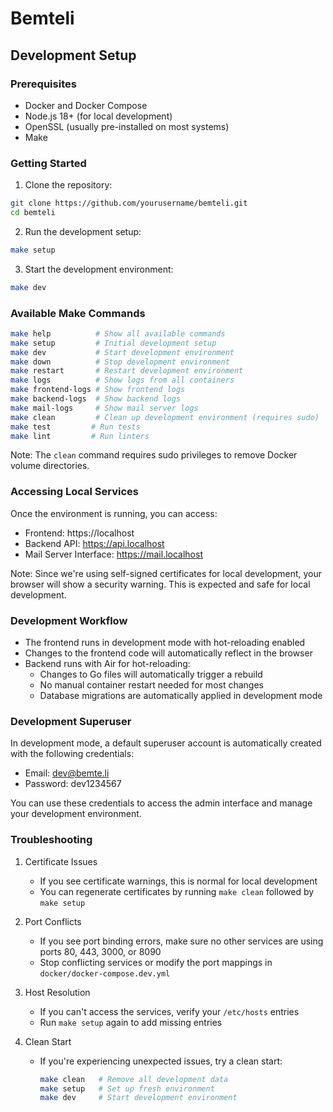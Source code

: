 # Bemteli

## Development Setup

### Prerequisites

- Docker and Docker Compose
- Node.js 18+ (for local development)
- OpenSSL (usually pre-installed on most systems)
- Make

### Getting Started

1. Clone the repository:
```bash
git clone https://github.com/yourusername/bemteli.git
cd bemteli
```

2. Run the development setup:
```bash
make setup
```

3. Start the development environment:
```bash
make dev
```

### Available Make Commands

```bash
make help          # Show all available commands
make setup         # Initial development setup
make dev           # Start development environment
make down          # Stop development environment
make restart       # Restart development environment
make logs          # Show logs from all containers
make frontend-logs # Show frontend logs
make backend-logs  # Show backend logs
make mail-logs     # Show mail server logs
make clean         # Clean up development environment (requires sudo)
make test         # Run tests
make lint         # Run linters
```

Note: The `clean` command requires sudo privileges to remove Docker volume directories.

### Accessing Local Services

Once the environment is running, you can access:

- Frontend: https://localhost
- Backend API: https://api.localhost
- Mail Server Interface: https://mail.localhost

Note: Since we're using self-signed certificates for local development, your browser will show a security warning. This is expected and safe for local development.

### Development Workflow

- The frontend runs in development mode with hot-reloading enabled
- Changes to the frontend code will automatically reflect in the browser
- Backend runs with Air for hot-reloading:
  - Changes to Go files will automatically trigger a rebuild
  - No manual container restart needed for most changes
  - Database migrations are automatically applied in development mode

### Development Superuser

In development mode, a default superuser account is automatically created with the following credentials:
- Email: dev@bemte.li
- Password: dev1234567

You can use these credentials to access the admin interface and manage your development environment.

### Troubleshooting

1. Certificate Issues
   - If you see certificate warnings, this is normal for local development
   - You can regenerate certificates by running `make clean` followed by `make setup`

2. Port Conflicts
   - If you see port binding errors, make sure no other services are using ports 80, 443, 3000, or 8090
   - Stop conflicting services or modify the port mappings in `docker/docker-compose.dev.yml`

3. Host Resolution
   - If you can't access the services, verify your `/etc/hosts` entries
   - Run `make setup` again to add missing entries

4. Clean Start
   - If you're experiencing unexpected issues, try a clean start:
     ```bash
     make clean   # Remove all development data
     make setup   # Set up fresh environment
     make dev     # Start development environment
     ```
